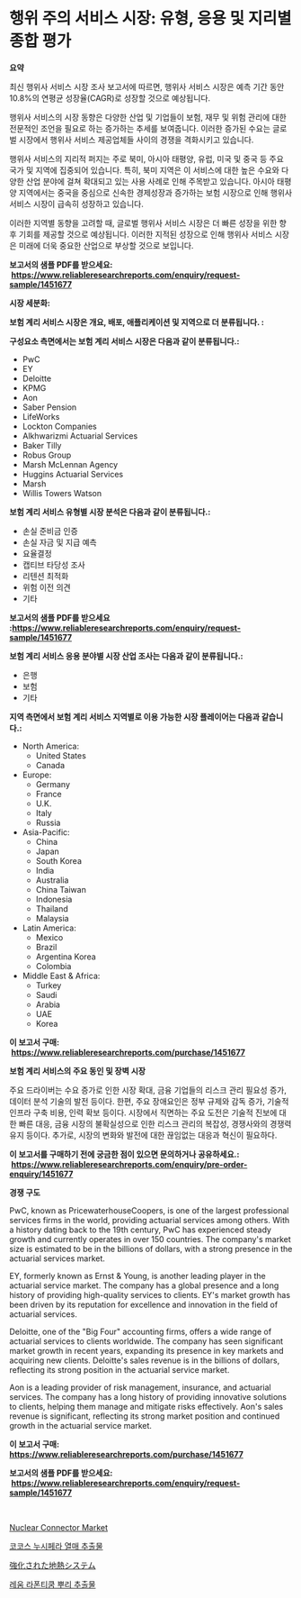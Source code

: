 <p><h1>행위 주의 서비스 시장: 유형, 응용 및 지리별 종합 평가</h1></p><p><strong>요약</strong></p>
<p><p>최신 행위사 서비스 시장 조사 보고서에 따르면, 행위사 서비스 시장은 예측 기간 동안 10.8%의 연평균 성장율(CAGR)로 성장할 것으로 예상됩니다. </p><p>행위사 서비스의 시장 동향은 다양한 산업 및 기업들이 보험, 재무 및 위험 관리에 대한 전문적인 조언을 필요로 하는 증가하는 추세를 보여줍니다. 이러한 증가된 수요는 글로벌 시장에서 행위사 서비스 제공업체들 사이의 경쟁을 격화시키고 있습니다.</p><p>행위사 서비스의 지리적 퍼지는 주로 북미, 아시아 태평양, 유럽, 미국 및 중국 등 주요 국가 및 지역에 집중되어 있습니다. 특히, 북미 지역은 이 서비스에 대한 높은 수요와 다양한 산업 분야에 걸쳐 확대되고 있는 사용 사례로 인해 주목받고 있습니다. 아시아 태평양 지역에서는 중국을 중심으로 신속한 경제성장과 증가하는 보험 시장으로 인해 행위사 서비스 시장이 급속히 성장하고 있습니다.</p><p>이러한 지역별 동향을 고려할 때, 글로벌 행위사 서비스 시장은 더 빠른 성장을 위한 향후 기회를 제공할 것으로 예상됩니다. 이러한 지적된 성장으로 인해 행위사 서비스 시장은 미래에 더욱 중요한 산업으로 부상할 것으로 보입니다.</p></p>
<p><strong>보고서의 샘플 PDF를 받으세요: &nbsp;<a href="https://www.reliableresearchreports.com/enquiry/request-sample/1451677">https://www.reliableresearchreports.com/enquiry/request-sample/1451677</a></strong></p>
<p><strong>시장 세분화:</strong></p>
<p><strong> 보험 계리 서비스 시장은 개요, 배포, 애플리케이션 및 지역으로 더 분류됩니다. :</strong></p>
<p><strong>구성요소 측면에서는 보험 계리 서비스 시장은 다음과 같이 분류됩니다.:</strong></p>
<p><ul><li>PwC</li><li>EY</li><li>Deloitte</li><li>KPMG</li><li>Aon</li><li>Saber Pension</li><li>LifeWorks</li><li>Lockton Companies</li><li>Alkhwarizmi Actuarial Services</li><li>Baker Tilly</li><li>Robus Group</li><li>Marsh McLennan Agency</li><li>Huggins Actuarial Services</li><li>Marsh</li><li>Willis Towers Watson</li></ul></p>
<p><strong> 보험 계리 서비스 유형별 시장 분석은 다음과 같이 분류됩니다.:</strong></p>
<p><ul><li>손실 준비금 인증</li><li>손실 자금 및 지급 예측</li><li>요율결정</li><li>캡티브 타당성 조사</li><li>리텐션 최적화</li><li>위험 이전 의견</li><li>기타</li></ul></p>
<p><strong>보고서의 샘플 PDF를 받으세요 :<a href="https://www.reliableresearchreports.com/enquiry/request-sample/1451677">https://www.reliableresearchreports.com/enquiry/request-sample/1451677</a></strong></p>
<p><strong> 보험 계리 서비스 응용 분야별 시장 산업 조사는 다음과 같이 분류됩니다.:</strong></p>
<p><ul><li>은행</li><li>보험</li><li>기타</li></ul></p>
<p><strong>지역 측면에서 보험 계리 서비스 지역별로 이용 가능한 시장 플레이어는 다음과 같습니다.:</strong></p>
<p><ul>
    <li>
        North America:
        <ul>
            <li>United States</li>
            <li>Canada</li>
        </ul>
    </li>
    <li>
        Europe:
        <ul>
            <li>Germany</li>
            <li>France</li>
            <li>U.K.</li>
            <li>Italy</li>
            <li>Russia</li>
        </ul>
    </li>
    <li>
        Asia-Pacific:
        <ul>
            <li>China</li>
            <li>Japan</li>
            <li>South Korea</li>
            <li>India</li>
            <li>Australia</li>
            <li>China Taiwan</li>
            <li>Indonesia</li>
            <li>Thailand</li>
            <li>Malaysia</li>
        </ul>
    </li>
    <li>
        Latin America:
        <ul>
            <li>Mexico</li>
            <li>Brazil</li>
            <li>Argentina Korea</li>
            <li>Colombia</li>
        </ul>
    </li>
    <li>
        Middle East & Africa:
        <ul>
            <li>Turkey</li>
            <li>Saudi</li>
            <li>Arabia</li>
            <li>UAE</li>
            <li>Korea</li>
        </ul>
    </li>
    </ul></p>
<p><strong>이 보고서 구매: &nbsp;<a href="https://www.reliableresearchreports.com/purchase/1451677">https://www.reliableresearchreports.com/purchase/1451677</a></strong></p>
<p><strong>보험 계리 서비스의 주요 동인 및 장벽 시장</strong></p>
<p><p>주요 드라이버는 수요 증가로 인한 시장 확대, 금융 기업들의 리스크 관리 필요성 증가, 데이터 분석 기술의 발전 등이다. 한편, 주요 장애요인은 정부 규제와 감독 증가, 기술적 인프라 구축 비용, 인력 확보 등이다. 시장에서 직면하는 주요 도전은 기술적 진보에 대한 빠른 대응, 금융 시장의 불확실성으로 인한 리스크 관리의 복잡성, 경쟁사와의 경쟁력 유지 등이다. 추가로, 시장의 변화와 발전에 대한 끊임없는 대응과 혁신이 필요하다.</p></p>
<p><strong>이 보고서를 구매하기 전에 궁금한 점이 있으면 문의하거나 공유하세요.: &nbsp;<a href="https://www.reliableresearchreports.com/enquiry/pre-order-enquiry/1451677">https://www.reliableresearchreports.com/enquiry/pre-order-enquiry/1451677</a></strong></p>
<p><strong>경쟁 구도</strong></p>
<p><p>PwC, known as PricewaterhouseCoopers, is one of the largest professional services firms in the world, providing actuarial services among others. With a history dating back to the 19th century, PwC has experienced steady growth and currently operates in over 150 countries. The company's market size is estimated to be in the billions of dollars, with a strong presence in the actuarial services market.</p><p>EY, formerly known as Ernst & Young, is another leading player in the actuarial service market. The company has a global presence and a long history of providing high-quality services to clients. EY's market growth has been driven by its reputation for excellence and innovation in the field of actuarial services.</p><p>Deloitte, one of the "Big Four" accounting firms, offers a wide range of actuarial services to clients worldwide. The company has seen significant market growth in recent years, expanding its presence in key markets and acquiring new clients. Deloitte's sales revenue is in the billions of dollars, reflecting its strong position in the actuarial service market.</p><p>Aon is a leading provider of risk management, insurance, and actuarial services. The company has a long history of providing innovative solutions to clients, helping them manage and mitigate risks effectively. Aon's sales revenue is significant, reflecting its strong market position and continued growth in the actuarial service market.</p></p>
<p><strong>이 보고서 구매: &nbsp; <a href="https://www.reliableresearchreports.com/purchase/1451677">https://www.reliableresearchreports.com/purchase/1451677</a></strong></p>
<p><strong>보고서의 샘플 PDF를 받으세요: &nbsp;<a href="https://www.reliableresearchreports.com/enquiry/request-sample/1451677">https://www.reliableresearchreports.com/enquiry/request-sample/1451677</a></strong><strong></strong></p>
<p>&nbsp;</p>
<p><p><a href="https://github.com/danielneavesallisons03mba/Market-Research-Report-List-1/blob/main/nuclear-connector-market.md">Nuclear Connector Market</a></p><p><a href="https://medium.com/@alexemumu2022/%EC%BD%94%EC%BD%94%EC%8A%A4-%EB%88%84%EC%8B%9C%ED%8E%98%EB%9D%BC-%EC%97%B4%EB%A7%A4-%EC%B6%94%EC%B6%9C%EB%AC%BC-%EC%8B%9C%EC%9E%A5-%EA%B2%BD%EC%9F%81-%EB%B6%84%EC%84%9D-%EC%8B%9C%EC%9E%A5-%EB%8F%99%ED%96%A5-%EB%B0%8F-2031%EB%85%84%EA%B9%8C%EC%A7%80%EC%9D%98-%EC%98%88%EC%B8%A1-81799a397fcd">코코스 누시페라 열매 추출물</a></p><p><a href="https://github.com/one-cool-chick/Market-Research-Report-List-1/blob/main/293800313174.md">強化された地熱システム</a></p><p><a href="https://medium.com/@koleledner/%EB%A3%B8-%EB%9D%BC%ED%8F%B0%ED%8B%B0%EC%BF%B0-%EB%BF%8C%EB%A6%AC-%EC%B6%94%EC%B6%9C%EB%AC%BC-%EC%8B%9C%EC%9E%A5%EC%9D%80-%EC%8B%9C%EC%9E%A5-%EC%A0%90%EC%9C%A0%EC%9C%A8-%ED%81%AC%EA%B8%B0-%EB%B0%8F-2031%EB%85%84%EA%B9%8C%EC%A7%80-%EC%98%88%EC%83%81%EB%90%9C-%EC%98%88%EC%B8%A1%EC%97%90-%EC%B4%88%EC%A0%90%EC%9D%84-%EB%A7%9E%EC%B6%A5%EB%8B%88%EB%8B%A4-627a27a9f962">레움 라폰티쿰 뿌리 추출물</a></p></p>
